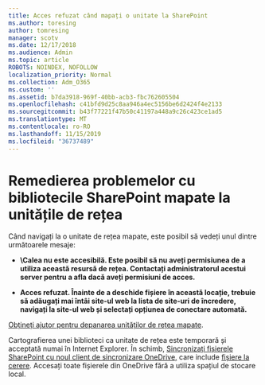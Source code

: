```yaml
---
title: Acces refuzat când mapați o unitate la SharePoint
ms.author: toresing
author: tomresing
manager: scotv
ms.date: 12/17/2018
ms.audience: Admin
ms.topic: article
ROBOTS: NOINDEX, NOFOLLOW
localization_priority: Normal
ms.collection: Adm_O365
ms.custom: ''
ms.assetid: b7da3918-969f-40bb-acb3-fbc762605504
ms.openlocfilehash: c41bfd9d25c8aa946a4ec5156be6d2424f4e2133
ms.sourcegitcommit: b43f77221f47b50c41197a448a9c26c423ce1ad5
ms.translationtype: MT
ms.contentlocale: ro-RO
ms.lasthandoff: 11/15/2019
ms.locfileid: "36737489"
---
```

# <a name="fix-problems-with-sharepoint-libraries-mapped-to-network-drives"></a>Remedierea problemelor cu bibliotecile SharePoint mapate la unitățile de rețea

Când navigați la o unitate de rețea mapate, este posibil să vedeți unul dintre următoarele mesaje:
  
- **\\Calea nu este accesibilă. Este posibil să nu aveți permisiunea de a utiliza această resursă de rețea. Contactați administratorul acestui server pentru a afla dacă aveți permisiuni de acces.**

- **Acces refuzat. Înainte de a deschide fișiere în această locație, trebuie să adăugați mai întâi site-ul web la lista de site-uri de încredere, navigați la site-ul web și selectați opțiunea de conectare automată.**

[Obțineți ajutor pentru depanarea unităților de rețea mapate](https://docs.microsoft.com/sharepoint/support/administration/troubleshoot-mapped-network-drives).
  
Cartografierea unei biblioteci ca unitate de rețea este temporară și acceptată numai în Internet Explorer. În schimb, [Sincronizați fișierele SharePoint cu noul client de sincronizare OneDrive,](https://support.office.com/article/6de9ede8-5b6e-4503-80b2-6190f3354a88.aspx) care include [fișiere la cerere](https://support.office.com/article/0e6860d3-d9f3-4971-b321-7092438fb38e.aspx). Accesați toate fișierele din OneDrive fără a utiliza spațiul de stocare local.
  